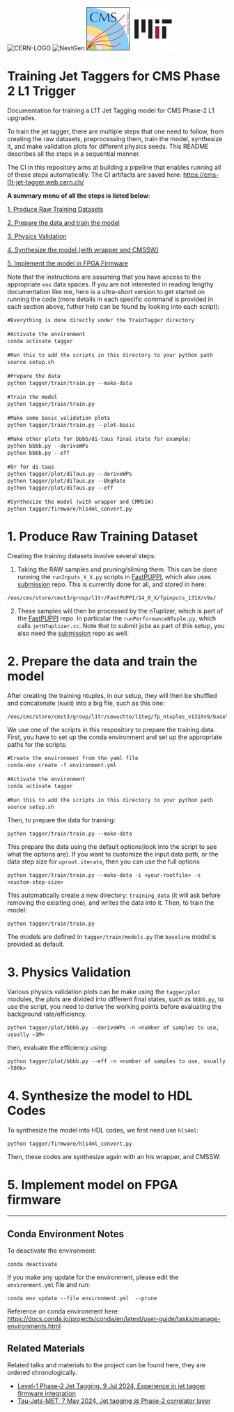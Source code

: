 <img src="https://github.com/user-attachments/assets/9eb9833f-0672-4aa8-a66f-8920393bc8e1" alt="CERN-LOGO" width="102">
<img src="https://github.com/user-attachments/assets/ccb113aa-2050-4873-982a-e7aaffd5cf60" alt="NextGen" width="113">
<img src="logos/CMS_Logo.png" alt="CMSlogo" width="99"> 
<img src="logos/MIT_Logo.png" alt="MIT-social-media-logo-white" width="99">

# Training Jet Taggers for CMS Phase 2 L1 Trigger

Documentation for training a L1T Jet Tagging model for CMS Phase-2 L1 upgrades.

To train the jet tagger, there are multiple steps that one need to follow, from creating the raw datasets, preprocessing them, train the model, synthesize it, and make validation plots for different physics seeds. This README describes all the steps in a sequential manner.

The CI in this repository aims at building a pipeline that enables running all of these steps automatically. The CI artifacts are saved here: https://cms-l1t-jet-tagger.web.cern.ch/

**A summary menu of all the steps is listed below**:

[1. Produce Raw Training Datasets](#1-produce-raw-training-dataset)

[2. Prepare the data and train the model](#2-prepare-the-data-and-train-the-model)

[3. Physics Validation](#3-physics-validation)

[4. Synthesize the model (with wrapper and CMSSW)](#4-synthesize-the-model-to-hdl-codes)

[5. Implement the model in FPGA Firmware](#5-implement-model-on-fpga-firmware)

Note that the instructions are assuming that you have access to the appropriate `eos` data spaces. If you are not interested in reading lengthy documentation like me, here is a ultra-short version to get started on running the code (more details in each specific command is provided in each section above, futher help can be found by looking into each script):

```
#Everything is done directly under the TrainTagger directory

#Activate the environment
conda activate tagger

#Run this to add the scripts in this directory to your python path
source setup.sh

#Prepare the data
python tagger/train/train.py --make-data

#Train the model
python tagger/train/train.py

#Make some basic validation plots
python tagger/train/train.py --plot-basic

#Make other plots for bbbb/di-taus final state for example:
python bbbb.py --deriveWPs
python bbbb.py --eff

#Or for di-taus
python tagger/plot/diTaus.py --deriveWPs
python tagger/plot/diTaus.py --BkgRate
python tagger/plot/diTaus.py --eff

#Synthesize the model (with wrapper and CMMSSW)
python tagger/firmware/hls4ml_convert.py
```

# 1. Produce Raw Training Dataset
  
  Creating the training datasets involve several steps: 
  
  1. Taking the RAW samples and pruning/sliming them. This can be done running the `runInputs_X_X.py` scripts in [FastPUPPI](https://github.com/CMS-L1T-Jet-Tagging/FastPUPPI/tree/dev/14_0_X-leptons), which also uses [submission](https://github.com/CMS-L1T-Jet-Tagging/submission) repo. This is currently done for all, and stored in here:
  
  ```
  /eos/cms/store/cmst3/group/l1tr/FastPUPPI/14_0_X/fpinputs_131X/v9a/
  ```
  
  2. These samples will then be processed by the nTuplizer, which is part of the [FastPUPPI](https://github.com/CMS-L1T-Jet-Tagging/FastPUPPI/tree/dev/14_0_X-leptons) repo. In particular the `runPerformanceNTuple.py`, which calls `jetNTuplizer.cc`. Note that to submit jobs as part of this setup, you also need the [submission](https://github.com/CMS-L1T-Jet-Tagging/submission/tree/dev/14_0_X-leptons) repo as well. 

# 2. Prepare the data and train the model

After creating the training ntuples, in our setup, they will then be shuffled and concatenate (`hadd`) into a big file, such as this one:

```
/eos/cms/store/cmst3/group/l1tr/sewuchte/l1teg/fp_ntuples_v131Xv9/baselineTRK_4param_021024/All200.root
```

We use one of the scripts in this respository to prepare the training data. First, you have to set up the conda environment and set up the appropriate paths for the scripts:

```
#Create the environment from the yaml file
conda-env create -f environment.yml

#Activate the environment
conda activate tagger

#Run this to add the scripts in this directory to your python path
source setup.sh
```


Then, to prepare the data for training:

```
python tagger/train/train.py --make-data 
```

This prepare the data using the default options(look into the script to see what the options are). If you want to customize the input data path, or the data step size for `uproot.iterate`, then you can use the full options

```
python tagger/train/train.py --make-data -i <your-rootfile> -s <custom-step-size>
```

This automatically create a new directory: `training_data` (it will ask before removing the exisiting one), and writes the data into it. Then, to train the model:

```
python tagger/train/train.py
```

The models are defined in `tagger/train/models.py` the `baseline` model is provided as default.

# 3. Physics Validation

Various physics validation plots can be make using the `tagger/plot` modules, the plots are divided into different final states, such as `bbbb.py`, to use the script, you need to derive the working points before evaluating the background rate/efficiency.

```
python tagger/plot/bbbb.py --deriveWPs -n <number of samples to use, usually ~1M>
```

then, evaluate the efficiency using:

```
python tagger/plot/bbbb.py --eff -n <number of samples to use, usually ~500k>
```

# 4. Synthesize the model to HDL Codes

To synthesize the model into HDL codes, we first need use `hls4ml`:

```
python tagger/firmware/hls4ml_convert.py
```

Then, these codes are synthesize again with an hls wrapper, and CMSSW:


# 5. Implement model on FPGA firmware

------
## Conda Environment Notes

To deactivate the environment:

```
conda deactivate
```

If you make any update for the environment, please edit the `environment.yml` file and run:

```
conda env update --file environment.yml  --prune
```

Reference on conda environment here: https://docs.conda.io/projects/conda/en/latest/user-guide/tasks/manage-environments.html

## Related Materials

Related talks and materials to the project can be found here, they are ordered chronologically. 

* [Level-1 Phase-2 Jet Tagging, 9 Jul 2024, Experience in jet tagger firmware integration](https://indico.cern.ch/event/1435130/)
* [Tau-Jets-MET, 7 May 2024, Jet tagging @ Phase-2 correlator layer](https://indico.cern.ch/event/1413293/#28-phase-2-jet-tagging)

